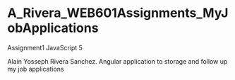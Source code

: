 # A_Rivera_WEB601Assignments_MyJobApplications
Assignment1 JavaScript 5

Alain Yosseph Rivera Sanchez.
Angular application to storage and follow up my job applications
